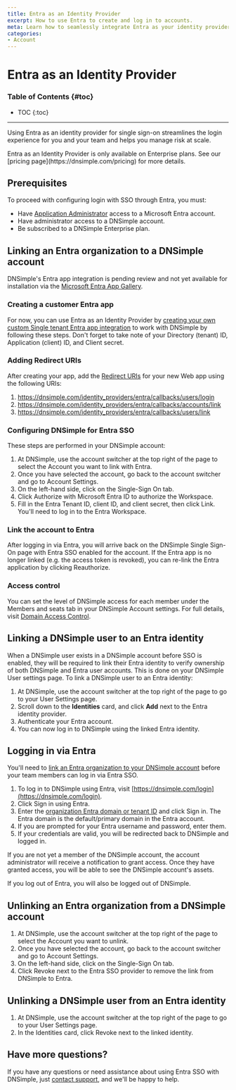 ```yaml
---
title: Entra as an Identity Provider
excerpt: How to use Entra to create and log in to accounts.
meta: Learn how to seamlessly integrate Entra as your identity provider for account creation and secure logins, enhancing your user experience and security.
categories:
- Account
---
```


# Entra as an Identity Provider

### Table of Contents {#toc}

* TOC
{:toc}

---

Using Entra as an identity provider for single sign-on streamlines the login experience for you and your team and helps you manage risk at scale.

<info>
Entra as an Identity Provider is only available on Enterprise plans. See our [pricing page](https://dnsimple.com/pricing) for more details.
</info>

## Prerequisites

To proceed with configuring login with SSO through Entra, you must:

- Have [Application Administrator](https://learn.microsoft.com/en-us/entra/identity/role-based-access-control/permissions-reference#application-administrator) access to a Microsoft Entra account.
- Have administrator access to a DNSimple account.
- Be subscribed to a DNSimple Enterprise plan.

## Linking an Entra organization to a DNSimple account

DNSimple's Entra app integration is pending review and not yet available for installation via the [Microsoft Entra App Gallery](https://www.microsoft.com/en-us/security/business/identity-access/microsoft-entra-integrated-apps).

### Creating a customer Entra app

For now, you can use Entra as an Identity Provider by [creating your own custom <label>Single tenant</label> Entra app integration](https://docs.azure.cn/en-us/data-explorer/kusto/access-control/provision-entra-id-app?view=microsoft-fabric&tabs=portal) to work with DNSimple by following these steps. Don't forget to take note of your <label>Directory (tenant) ID</label>, <label>Application (client) ID</label>, and <label>Client secret</label>.

### Adding Redirect URIs

After creating your app, add the [Redirect URIs](https://learn.microsoft.com/en-us/entra/identity-platform/how-to-add-redirect-uri) for your new Web app using the following URIs:
1. https://dnsimple.com/identity_providers/entra/callbacks/users/login
1. https://dnsimple.com/identity_providers/entra/callbacks/accounts/link
1. https://dnsimple.com/identity_providers/entra/callbacks/users/link

### Configuring DNSimple for Entra SSO

These steps are performed in your DNSimple account:

1. At DNSimple, use the account switcher at the top right of the page to select the Account you want to link with Entra.
1. Once you have selected the account, go back to the account switcher and go to Account Settings.
1. On the left-hand side, click on the Single-Sign On tab.
1. Click Authorize with Microsoft Entra ID to authorize the Workspace.
1. Fill in the Entra Tenant ID, client ID, and client secret, then click Link. You'll need to log in to the Entra Workspace.

### Link the account to Entra

After logging in via Entra, you will arrive back on the DNSimple Single Sign-On page with Entra SSO enabled for the account.
If the Entra app is no longer linked (e.g. the access token is revoked), you can re-link the Entra application by clicking Reauthorize.

### Access control

You can set the level of DNSimple access for each member under the <label>Members and seats</label> tab in your DNSimple Account settings. For full details, visit [Domain Access Control](https://support.dnsimple.com/articles/domain-access-control/).

## Linking a DNSimple user to an Entra identity

When a DNSimple user exists in a DNSimple account before SSO is enabled, they will be required to link their Entra identity to verify ownership of both DNSimple and Entra user accounts. This is done on your DNSimple <label>User settings</label> page.
To link a DNSimple user to an Entra identity:
1. At DNSimple, use the account switcher at the top right of the page to go to your User Settings page.
1. Scroll down to the **Identities** card, and click **Add** next to the Entra identity provider.
1. Authenticate your Entra account.
1. You can now log in to DNSimple using the linked Entra identity.

## Logging in via Entra

You'll need to [link an Entra organization to your DNSimple account](#linking-an-entra-organization-to-a-dnsimple-account) before your team members can log in via Entra SSO.
1. To log in to DNSimple using Entra, visit [https://dnsimple.com/login](https://dnsimple.com/login).
1. Click Sign in using Entra.
1. Enter the [organization Entra domain or tenant ID](https://learn.microsoft.com/en-us/partner-center/account-settings/find-ids-and-domain-names#find-the-microsoft-entra-tenant-id-and-primary-domain-name) and click Sign in. The Entra domain is the default/primary domain in the Entra account.
1. If you are prompted for your Entra username and password, enter them.
1. If your credentials are valid, you will be redirected back to DNSimple and logged in.

<info>
If you are not yet a member of the DNSimple account, the account administrator will receive a notification to grant access. Once they have granted access, you will be able to see the DNSimple account's assets.

If you log out of Entra, you will also be logged out of DNSimple.
</info>

## Unlinking an Entra organization from a DNSimple account

1. At DNSimple, use the account switcher at the top right of the page to select the Account you want to unlink. 
2. Once you have selected the account, go back to the account switcher and go to Account Settings. 
3. On the left-hand side, click on the Single-Sign On tab. 
4. Click Revoke next to the Entra SSO provider to remove the link from DNSimple to Entra.

## Unlinking a DNSimple user from an Entra identity

1. At DNSimple, use the account switcher at the top right of the page to go to your User Settings page.
1. In the Identities card, click Revoke next to the linked identity.

## Have more questions?

If you have any questions or need assistance about using Entra SSO with DNSimple, just [contact support](https://dnsimple.com/feedback), and we'll be happy to help.
